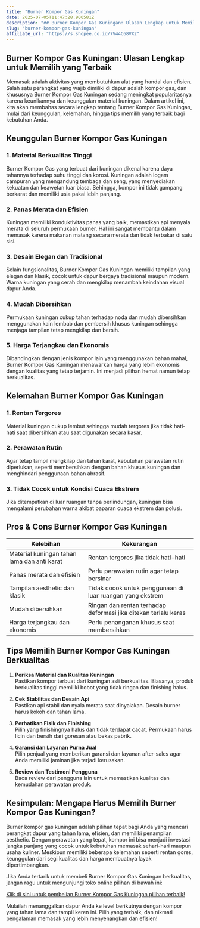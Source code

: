 ```yaml
---
title: "Burner Kompor Gas Kuningan"
date: 2025-07-05T11:47:28.900581Z
description: "## Burner Kompor Gas Kuningan: Ulasan Lengkap untuk Memilih yang Terbaik..."
slug: "burner-kompor-gas-kuningan"
affiliate_url: "https://s.shopee.co.id/7V44C68VX2"
---
```

## Burner Kompor Gas Kuningan: Ulasan Lengkap untuk Memilih yang Terbaik

Memasak adalah aktivitas yang membutuhkan alat yang handal dan efisien. Salah satu perangkat yang wajib dimiliki di dapur adalah kompor gas, dan khususnya Burner Kompor Gas Kuningan sedang meningkat popularitasnya karena keunikannya dan keunggulan material kuningan. Dalam artikel ini, kita akan membahas secara lengkap tentang Burner Kompor Gas Kuningan, mulai dari keunggulan, kelemahan, hingga tips memilih yang terbaik bagi kebutuhan Anda.

## Keunggulan Burner Kompor Gas Kuningan

### 1. Material Berkualitas Tinggi
Burner Kompor Gas yang terbuat dari kuningan dikenal karena daya tahannya terhadap suhu tinggi dan korosi. Kuningan adalah logam campuran yang mengandung tembaga dan seng, yang menyediakan kekuatan dan keawetan luar biasa. Sehingga, kompor ini tidak gampang berkarat dan memiliki usia pakai lebih panjang.

### 2. Panas Merata dan Efisien
Kuningan memiliki konduktivitas panas yang baik, memastikan api menyala merata di seluruh permukaan burner. Hal ini sangat membantu dalam memasak karena makanan matang secara merata dan tidak terbakar di satu sisi.

### 3. Desain Elegan dan Tradisional
Selain fungsionalitas, Burner Kompor Gas Kuningan memiliki tampilan yang elegan dan klasik, cocok untuk dapur bergaya tradisional maupun modern. Warna kuningan yang cerah dan mengkilap menambah keindahan visual dapur Anda.

### 4. Mudah Dibersihkan
Permukaan kuningan cukup tahan terhadap noda dan mudah dibersihkan menggunakan kain lembab dan pembersih khusus kuningan sehingga menjaga tampilan tetap mengkilap dan bersih.

### 5. Harga Terjangkau dan Ekonomis
Dibandingkan dengan jenis kompor lain yang menggunakan bahan mahal, Burner Kompor Gas Kuningan menawarkan harga yang lebih ekonomis dengan kualitas yang tetap terjamin. Ini menjadi pilihan hemat namun tetap berkualitas.

## Kelemahan Burner Kompor Gas Kuningan

### 1. Rentan Tergores
Material kuningan cukup lembut sehingga mudah tergores jika tidak hati-hati saat dibersihkan atau saat digunakan secara kasar.

### 2. Perawatan Rutin
Agar tetap tampil mengkilap dan tahan karat, kebutuhan perawatan rutin diperlukan, seperti membersihkan dengan bahan khusus kuningan dan menghindari penggunaan bahan abrasif.

### 3. Tidak Cocok untuk Kondisi Cuaca Ekstrem
Jika ditempatkan di luar ruangan tanpa perlindungan, kuningan bisa mengalami perubahan warna akibat paparan cuaca ekstrem dan polusi.

## Pros & Cons Burner Kompor Gas Kuningan

| Kelebihan                         | Kekurangan                              |
|----------------------------------|----------------------------------------|
| Material kuningan tahan lama dan anti karat | Rentan tergores jika tidak hati-hati   |
| Panas merata dan efisien         | Perlu perawatan rutin agar tetap bersinar |
| Tampilan aesthetic dan klasik   | Tidak cocok untuk penggunaan di luar ruangan yang ekstrem |
| Mudah dibersihkan               | Ringan dan rentan terhadap deformasi jika ditekan terlalu keras |
| Harga terjangkau dan ekonomis   | Perlu penanganan khusus saat membersihkan |

## Tips Memilih Burner Kompor Gas Kuningan Berkualitas

1. **Periksa Material dan Kualitas Kuningan**  
    Pastikan kompor terbuat dari kuningan asli berkualitas. Biasanya, produk berkualitas tinggi memiliki bobot yang tidak ringan dan finishing halus.

2. **Cek Stabilitas dan Desain Api**  
    Pastikan api stabil dan nyala merata saat dinyalakan. Desain burner harus kokoh dan tahan lama.

3. **Perhatikan Fisik dan Finishing**  
    Pilih yang finishingnya halus dan tidak terdapat cacat. Permukaan harus licin dan bersih dari goresan atau bekas pabrik.

4. **Garansi dan Layanan Purna Jual**  
    Pilih penjual yang memberikan garansi dan layanan after-sales agar Anda memiliki jaminan jika terjadi kerusakan.

5. **Review dan Testimoni Pengguna**  
    Baca review dari pengguna lain untuk memastikan kualitas dan kemudahan perawatan produk.

## Kesimpulan: Mengapa Harus Memilih Burner Kompor Gas Kuningan?

Burner kompor gas kuningan adalah pilihan tepat bagi Anda yang mencari perangkat dapur yang tahan lama, efisien, dan memiliki penampilan aesthetic. Dengan perawatan yang tepat, kompor ini bisa menjadi investasi jangka panjang yang cocok untuk kebutuhan memasak sehari-hari maupun usaha kuliner. Meskipun memiliki beberapa kelemahan seperti rentan gores, keunggulan dari segi kualitas dan harga membuatnya layak dipertimbangkan.

Jika Anda tertarik untuk membeli Burner Kompor Gas Kuningan berkualitas, jangan ragu untuk mengunjungi toko online pilihan di bawah ini:

[Klik di sini untuk pembelian Burner Kompor Gas Kuningan pilihan terbaik!](https://s.shopee.co.id/7V44C68VX2)

Mulailah menanggalkan dapur Anda ke level berikutnya dengan kompor yang tahan lama dan tampil keren ini. Pilih yang terbaik, dan nikmati pengalaman memasak yang lebih menyenangkan dan efisien!